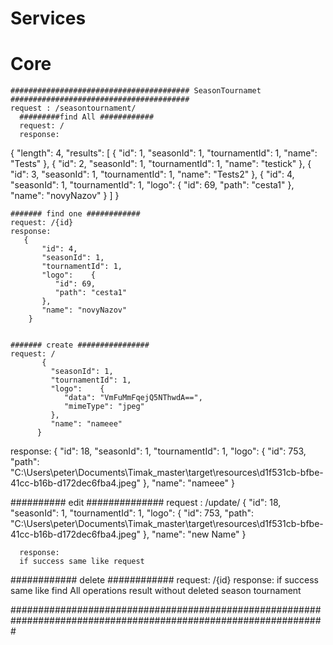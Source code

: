 # Services 
  # Core
    ######################################## SeasonTournamet  ########################################
    request : /seasontournament/  
      #########find All ############
      request: /
      response: 
   {
   "length": 4,
   "results":    [
            {
         "id": 1,
         "seasonId": 1,
         "tournamentId": 1,
         "name": "Tests"
      },
            {
         "id": 2,
         "seasonId": 1,
         "tournamentId": 1,
         "name": "testick"
      },
            {
         "id": 3,
         "seasonId": 1,
         "tournamentId": 1,
         "name": "Tests2"
      },
            {
         "id": 4,
         "seasonId": 1,
         "tournamentId": 1,
         "logo":          {
            "id": 69,
            "path": "cesta1"
         },
         "name": "novyNazov"
      }
   ]
}

    ####### find one ############
    request: /{id}
    response:
       {
           "id": 4,
           "seasonId": 1,
           "tournamentId": 1,
           "logo":    {
              "id": 69,
              "path": "cesta1"
           },
           "name": "novyNazov"
        }
        
        
    ####### create ################
    request: /
           {
             "seasonId": 1,
             "tournamentId": 1,
             "logo":    {
                "data": "VmFuMmFqejQ5NThwdA==",
                "mimeType": "jpeg"
             },
             "name": "nameee"
          }
          
  response:
         {
           "id": 18,
           "seasonId": 1,
           "tournamentId": 1,
           "logo":    {
              "id": 753,
              "path": "C:\\Users\\peter\\Documents\\Timak_master\\target\\resources\\d1f531cb-bfbe-41cc-b16b-d172dec6fba4.jpeg"
           },
           "name": "nameee"
        }
        
  ########## edit ##############
    request : /update/
       {
           "id": 18,
           "seasonId": 1,
           "tournamentId": 1,
           "logo":    {
              "id": 753,
              "path": "C:\\Users\\peter\\Documents\\Timak_master\\target\\resources\\d1f531cb-bfbe-41cc-b16b-d172dec6fba4.jpeg"
           },
           "name": "new Name"
        }
      
      response:
      if success same like request
      
 ############ delete ############
   request: /{id}
   response: if success same like find All operations result without deleted season tournament
  
#################################################################################################################

